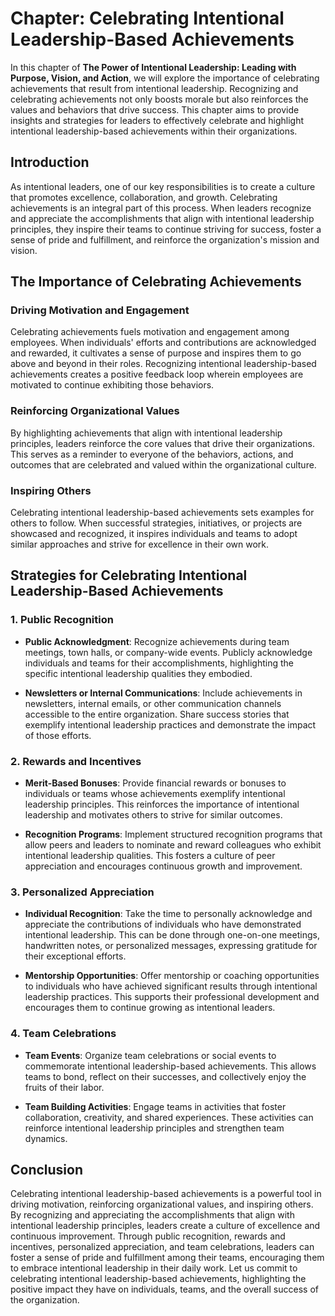 Chapter: Celebrating Intentional Leadership-Based Achievements
==============================================================

In this chapter of **The Power of Intentional Leadership: Leading with Purpose, Vision, and Action**, we will explore the importance of celebrating achievements that result from intentional leadership. Recognizing and celebrating achievements not only boosts morale but also reinforces the values and behaviors that drive success. This chapter aims to provide insights and strategies for leaders to effectively celebrate and highlight intentional leadership-based achievements within their organizations.

Introduction
------------

As intentional leaders, one of our key responsibilities is to create a culture that promotes excellence, collaboration, and growth. Celebrating achievements is an integral part of this process. When leaders recognize and appreciate the accomplishments that align with intentional leadership principles, they inspire their teams to continue striving for success, foster a sense of pride and fulfillment, and reinforce the organization's mission and vision.

The Importance of Celebrating Achievements
------------------------------------------

### Driving Motivation and Engagement

Celebrating achievements fuels motivation and engagement among employees. When individuals' efforts and contributions are acknowledged and rewarded, it cultivates a sense of purpose and inspires them to go above and beyond in their roles. Recognizing intentional leadership-based achievements creates a positive feedback loop wherein employees are motivated to continue exhibiting those behaviors.

### Reinforcing Organizational Values

By highlighting achievements that align with intentional leadership principles, leaders reinforce the core values that drive their organizations. This serves as a reminder to everyone of the behaviors, actions, and outcomes that are celebrated and valued within the organizational culture.

### Inspiring Others

Celebrating intentional leadership-based achievements sets examples for others to follow. When successful strategies, initiatives, or projects are showcased and recognized, it inspires individuals and teams to adopt similar approaches and strive for excellence in their own work.

Strategies for Celebrating Intentional Leadership-Based Achievements
--------------------------------------------------------------------

### 1. Public Recognition

* **Public Acknowledgment**: Recognize achievements during team meetings, town halls, or company-wide events. Publicly acknowledge individuals and teams for their accomplishments, highlighting the specific intentional leadership qualities they embodied.

* **Newsletters or Internal Communications**: Include achievements in newsletters, internal emails, or other communication channels accessible to the entire organization. Share success stories that exemplify intentional leadership practices and demonstrate the impact of those efforts.

### 2. Rewards and Incentives

* **Merit-Based Bonuses**: Provide financial rewards or bonuses to individuals or teams whose achievements exemplify intentional leadership principles. This reinforces the importance of intentional leadership and motivates others to strive for similar outcomes.

* **Recognition Programs**: Implement structured recognition programs that allow peers and leaders to nominate and reward colleagues who exhibit intentional leadership qualities. This fosters a culture of peer appreciation and encourages continuous growth and improvement.

### 3. Personalized Appreciation

* **Individual Recognition**: Take the time to personally acknowledge and appreciate the contributions of individuals who have demonstrated intentional leadership. This can be done through one-on-one meetings, handwritten notes, or personalized messages, expressing gratitude for their exceptional efforts.

* **Mentorship Opportunities**: Offer mentorship or coaching opportunities to individuals who have achieved significant results through intentional leadership practices. This supports their professional development and encourages them to continue growing as intentional leaders.

### 4. Team Celebrations

* **Team Events**: Organize team celebrations or social events to commemorate intentional leadership-based achievements. This allows teams to bond, reflect on their successes, and collectively enjoy the fruits of their labor.

* **Team Building Activities**: Engage teams in activities that foster collaboration, creativity, and shared experiences. These activities can reinforce intentional leadership principles and strengthen team dynamics.

Conclusion
----------

Celebrating intentional leadership-based achievements is a powerful tool in driving motivation, reinforcing organizational values, and inspiring others. By recognizing and appreciating the accomplishments that align with intentional leadership principles, leaders create a culture of excellence and continuous improvement. Through public recognition, rewards and incentives, personalized appreciation, and team celebrations, leaders can foster a sense of pride and fulfillment among their teams, encouraging them to embrace intentional leadership in their daily work. Let us commit to celebrating intentional leadership-based achievements, highlighting the positive impact they have on individuals, teams, and the overall success of the organization.
